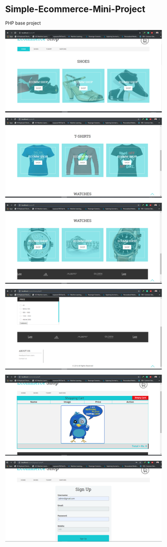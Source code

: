# Simple-Ecommerce-Mini-Project
PHP base project

![](https://github.com/roysaurav78/Simple-Ecommerce-Mini-Project/blob/master/1.PNG)

![](https://github.com/roysaurav78/Chat-Bot/blob/master/2.PNG)

![](https://github.com/roysaurav78/Simple-Ecommerce-Mini-Project/blob/master/3.PNG)

![](https://github.com/roysaurav78/Simple-Ecommerce-Mini-Project/blob/master/5.PNG)

![](https://github.com/roysaurav78/Simple-Ecommerce-Mini-Project/blob/master/6.PNG)

![](https://github.com/roysaurav78/Simple-Ecommerce-Mini-Project/blob/master/7.PNG)
